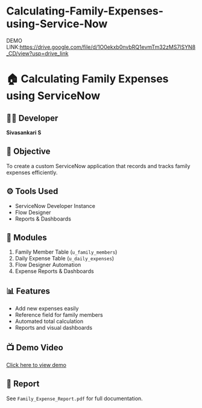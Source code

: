 # Calculating-Family-Expenses-using-Service-Now

DEMO LINK:https://drive.google.com/file/d/1O0ekxb0nvbRQ1evmTm32zMS7lSYN8_CD/view?usp=drive_link
# 🏠 Calculating Family Expenses using ServiceNow

## 👩‍💻 Developer
**Sivasankari S**

## 🎯 Objective
To create a custom ServiceNow application that records and tracks family expenses efficiently.

## ⚙️ Tools Used
- ServiceNow Developer Instance
- Flow Designer
- Reports & Dashboards

## 🧩 Modules
1. Family Member Table (`u_family_members`)
2. Daily Expense Table (`u_daily_expenses`)
3. Flow Designer Automation
4. Expense Reports & Dashboards

## 📊 Features
- Add new expenses easily
- Reference field for family members
- Automated total calculation
- Reports and visual dashboards

## 📺 Demo Video
[Click here to view demo](https://drive.google.com/your-demo-link)

## 📘 Report
See `Family_Expense_Report.pdf` for full documentation.
